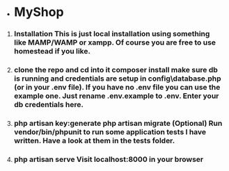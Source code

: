 *  #   MyShop
1. ###   Installation This is just local installation using something like MAMP/WAMP or xampp. Of course you are free to use homestead if you like.

2. ###   clone the repo and cd into it composer install make sure db is running and credentials are setup in config\database.php (or in your .env file). If you have no .env file you can use the example one. Just rename .env.example to .env. Enter your db credentials here.

3. ###   php artisan key:generate php artisan migrate (Optional) Run vendor/bin/phpunit to run some application tests I have written. Have a look at them in the tests folder. 

4. ###   php artisan serve Visit localhost:8000 in your browser

